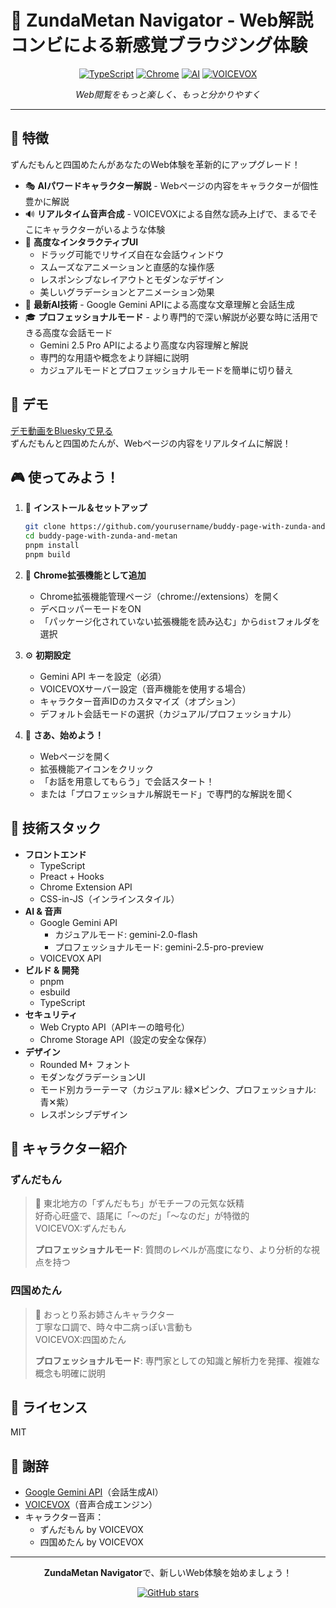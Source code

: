 # 🍵 ZundaMetan Navigator - Web解説コンビによる新感覚ブラウジング体験

<div align="center">

[![TypeScript](https://img.shields.io/badge/TypeScript-007ACC?style=for-the-badge&logo=typescript&logoColor=white)](https://www.typescriptlang.org/)
[![Chrome](https://img.shields.io/badge/Google_Chrome-4285F4?style=for-the-badge&logo=Google-chrome&logoColor=white)](https://chrome.google.com/webstore)
[![AI](https://img.shields.io/badge/Gemini_AI-8E75B2?style=for-the-badge&logo=google&logoColor=white)](https://deepmind.google/technologies/gemini/)
[![VOICEVOX](https://img.shields.io/badge/VOICEVOX-57B560?style=for-the-badge)](https://voicevox.hiroshiba.jp/)

_Web閲覧をもっと楽しく、もっと分かりやすく_  
</div>

---

## 🌟 特徴

ずんだもんと四国めたんがあなたのWeb体験を革新的にアップグレード！

- 🎭 **AIパワードキャラクター解説** - Webページの内容をキャラクターが個性豊かに解説
- 🔊 **リアルタイム音声合成** - VOICEVOXによる自然な読み上げで、まるでそこにキャラクターがいるような体験
- 🎨 **高度なインタラクティブUI**
  - ドラッグ可能でリサイズ自在な会話ウィンドウ
  - スムーズなアニメーションと直感的な操作感
  - レスポンシブなレイアウトとモダンなデザイン
  - 美しいグラデーションとアニメーション効果
- 🤖 **最新AI技術** - Google Gemini APIによる高度な文章理解と会話生成
- 🎓 **プロフェッショナルモード** - より専門的で深い解説が必要な時に活用できる高度な会話モード
  - Gemini 2.5 Pro APIによるより高度な内容理解と解説
  - 専門的な用語や概念をより詳細に説明
  - カジュアルモードとプロフェッショナルモードを簡単に切り替え

## 📱 デモ
[デモ動画をBlueskyで見る](https://bsky.app/profile/did:plc:an3xifvom3u6bg6iug3drdjr/post/3lm5g55aq5k2p)  
ずんだもんと四国めたんが、Webページの内容をリアルタイムに解説！

## 🎮 使ってみよう！

1. 🔧 **インストール＆セットアップ**
   ```bash
   git clone https://github.com/yourusername/buddy-page-with-zunda-and-metan.git
   cd buddy-page-with-zunda-and-metan
   pnpm install
   pnpm build
   ```

2. 🚀 **Chrome拡張機能として追加**
   - Chrome拡張機能管理ページ（chrome://extensions）を開く
   - デベロッパーモードをON
   - 「パッケージ化されていない拡張機能を読み込む」から`dist`フォルダを選択

3. ⚙️ **初期設定**
   - Gemini API キーを設定（必須）
   - VOICEVOXサーバー設定（音声機能を使用する場合）
   - キャラクター音声IDのカスタマイズ（オプション）
   - デフォルト会話モードの選択（カジュアル/プロフェッショナル）

4. 🎉 **さあ、始めよう！**
   - Webページを開く
   - 拡張機能アイコンをクリック
   - 「お話を用意してもらう」で会話スタート！
   - または「プロフェッショナル解説モード」で専門的な解説を聞く

## 🔧 技術スタック

- **フロントエンド**
  - TypeScript
  - Preact + Hooks
  - Chrome Extension API
  - CSS-in-JS（インラインスタイル）
- **AI & 音声**
  - Google Gemini API
    - カジュアルモード: gemini-2.0-flash
    - プロフェッショナルモード: gemini-2.5-pro-preview
  - VOICEVOX API
- **ビルド & 開発**
  - pnpm
  - esbuild
  - TypeScript
- **セキュリティ**
  - Web Crypto API（APIキーの暗号化）
  - Chrome Storage API（設定の安全な保存）
- **デザイン**
  - Rounded M+ フォント
  - モダンなグラデーションUI
  - モード別カラーテーマ（カジュアル: 緑✕ピンク、プロフェッショナル: 青✕紫）
  - レスポンシブデザイン

## 💫 キャラクター紹介

### ずんだもん
> 🍡 東北地方の「ずんだもち」がモチーフの元気な妖精  
> 好奇心旺盛で、語尾に「〜のだ」「〜なのだ」が特徴的  
> VOICEVOX:ずんだもん
>
> **プロフェッショナルモード**: 質問のレベルが高度になり、より分析的な視点を持つ

### 四国めたん
> 🌸 おっとり系お姉さんキャラクター  
> 丁寧な口調で、時々中二病っぽい言動も  
> VOICEVOX:四国めたん
>
> **プロフェッショナルモード**: 専門家としての知識と解析力を発揮、複雑な概念も明確に説明

## 📄 ライセンス

MIT

## 🙏 謝辞

- [Google Gemini API](https://ai.google.dev/)（会話生成AI）
- [VOICEVOX](https://voicevox.hiroshiba.jp/)（音声合成エンジン）
- キャラクター音声：
  - ずんだもん by VOICEVOX
  - 四国めたん by VOICEVOX

---

<div align="center">

**ZundaMetan Navigator**で、新しいWeb体験を始めましょう！

[![GitHub stars](https://img.shields.io/github/stars/izumiz-dev/buddy-page-with-zunda-and-metan?style=social)](https://github.com/izumiz-dev/buddy-page-with-zunda-and-metan)

</div>